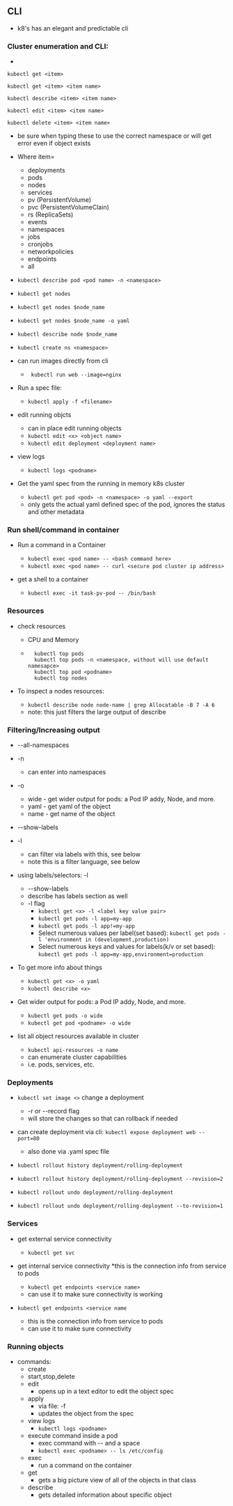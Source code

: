 ## CLI
* k8's has an elegant and predictable cli

### Cluster enumeration and CLI:
*  
```
kubectl get <item>

kubectl get <item> <item name>

kubectl describe <item> <item name>

kubectl edit <item> <item name>

kubectl delete <item> <item name>  
```
* be sure when typing these to use the correct namespace or will get error even if object exists

* Where item=
    * deployments
    * pods
    * nodes
    * services
    * pv (PersistentVolume)
    * pvc (PersistentVolumeClain)
    * rs (ReplicaSets)
    * events
    * namespaces
    * jobs
    * cronjobs
    * networkpolicies
    * endpoints
    * all


* `kubectl describe pod <pod name> -n <namespace> `
* `kubectl get nodes`
* `kubectl get nodes $node_name`
* `kubectl get nodes $node_name -o yaml`
* `kubectl describe node $node_name`
* `kubectl create ns <namespace>`


* can run images directly from cli
    * ` kubectl run web --image=nginx`

* Run a spec file:
    * `kubectl apply -f <filename>`

* edit running objcts
    * can in place edit running objects
    * `kubectl edit <x> <object name>`
    * `kubectl edit deployment <deployment name>`

* view logs
    * `kubectl logs <podname>`
    
* Get the yaml spec from the running in memory k8s cluster
    * `kubectl get pod <pod> -n <namespace> -o yaml --export`
    * only gets the actual yaml defined spec of the pod, ignores the status and other metadata   


### Run shell/command in container

* Run a command in a Container
    * `kubectl exec <pod name> -- <bash command here>`
    * `kubectl exec <pod name> -- curl <secure pod cluster ip address>`
    
* get a shell to a container
    * `kubectl exec -it task-pv-pod -- /bin/bash`
    

### Resources

* check resources
    * CPU and Memory
    * ```
        kubectl top pods
        kubectl top pods -n <namespace, without will use default namesapce>
        kubectl top pod <podname>
        kubectl top nodes
      ```
      
* To inspect a nodes resources:
    * `kubectl describe node node-name | grep Allocatable -B 7 -A 6`
    * note: this just filters the large output of describe


### Filtering/Increasing output
* --all-namespaces
* -n <namespace>
    * can enter into namespaces
* -o 
    * wide - get wider output for pods: a Pod IP addy, Node, and more.
    * yaml - get yaml of the object
    * name - get name of the object
    
* --show-labels
* -l
    * can filter via labels with this, see below
    * note this is a filter language, see below

* using labels/selectors: -l
    * --show-labels
    * describe has labels section as well
    * -l flag
        * `kubectl get <x> -l <label key value pair>`
        * `kubectl get pods -l app=my-app`
        * `kubectl get pods -l app!=my-app`
        * Select numerous values per label(set based): `kubectl get pods -l 'environment in (development,production)`        
        * Select numerous keys and values for labels(k/v or set based): `kubectl get pods -l app=my-app,environment=production`

* To get more info about things 
    * `kubectl get <x> -o yaml`
    * `kubectl describe <x>`

* Get wider output for pods: a Pod IP addy, Node, and more.
    * `kubectl get pods -o wide`
    * `kubectl get pod <podname> -o wide`
 
* list all object resources available in cluster
    * `kubectl api-resources -o name`
    * can enumerate cluster capabilities
    * i.e. pods, services, etc.    
    
   
### Deployments
* `kubectl set image <>` change a deployment
    * -r  or --record flag
    * will store the changes so that can rollback if needed

*  can create deployment via cli: `kubectl expose deployment web --port=80`
    * also done via .yaml spec file

* `kubectl rollout history deployment/rolling-deployment`
* `kubectl rollout history deployment/rolling-deployment --revision=2`
* `kubectl rollout undo deployment/rolling-deployment`
* `kubectl rollout undo deployment/rolling-deployment --to-revision=1`


### Services
* get external service connectivity
    * `kubectl get svc`
    
* get internal service connectivity
    *this is the connection info from service to pods 
    * `kubectl get endpoints <service name>`
     * can use it to make sure connectivity is working
     
* `kubectl get endpoints <service name`
    * this is the connection info from service to pods
    * can use it to make sure connectivity
    
    
### Running objects
* commands:
    * create
    * start,stop,delete
    * edit
        * opens up in a text editor to edit the object spec
    * apply 
        * via file: -f <filename>
        * updates the object from the spec
    * view logs
        * `kubectl logs <podname>`
    * execute command inside a pod
        * exec command with -- and a space
        * `kubectl exec <podname> -- ls /etc/config`
    * exec 
        * run a command on the container
    * get
        * gets a big picture view of all of the objects in that class
    * describe
        * gets detailed information about specific object   
        


`
`